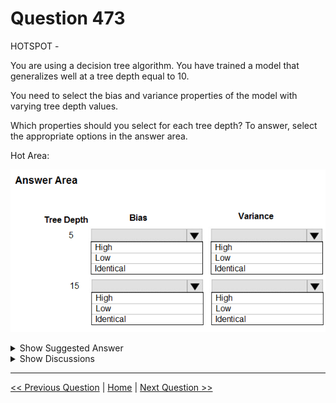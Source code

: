 # Question 473

HOTSPOT -

You are using a decision tree algorithm. You have trained a model that generalizes well at a tree depth equal to 10.

You need to select the bias and variance properties of the model with varying tree depth values.

Which properties should you select for each tree depth? To answer, select the appropriate options in the answer area.

Hot Area:

![Question Image](../images/q473_q_0043900001.png)

<details>
  <summary>Show Suggested Answer</summary>

<img src="../images/q473_ans_0_0044000001.png" alt="Answer Image"><br>

<p>In decision trees, the depth of the tree determines the variance. A complicated decision tree (e.g. deep) has low bias and high variance.</p>
<p>Note: In statistics and machine learning, the biasג€&quot;variance tradeoff is the property of a set of predictive models whereby models with a lower bias in parameter estimation have a higher variance of the parameter estimates across samples, and vice versa. Increasing the bias will decrease the variance. Increasing the variance will decrease the bias.</p>
<p>Reference:</p>
<p>https://machinelearningmastery.com/gentle-introduction-to-the-bias-variance-trade-off-in-machine-learning/</p>

</details>

<details>
  <summary>Show Discussions</summary>

<blockquote><p><strong>dushmantha</strong> <code>(Mon 28 Feb 2022 10:02)</code> - <em>Upvotes: 7</em></p><p>Low depth means under fitting and higher depth means over fitting. So the selections are correct</p></blockquote>
<blockquote><p><strong>Matt2000</strong> <code>(Tue 06 Aug 2024 10:56)</code> - <em>Upvotes: 1</em></p><p>&quot;bias: underfitting
variance: overfitting

Reference: https://en.wikipedia.org/wiki/Bias%E2%80%93variance_tradeoff</p></blockquote>

<blockquote><p><strong>phdykd</strong> <code>(Thu 24 Aug 2023 03:14)</code> - <em>Upvotes: 2</em></p><p>In decision trees, the depth of the tree determines the variance. A complicated decision tree (e.g. deep) has low bias and high variance.  Increasing the bias will decrease the variance. Increasing the variance will decrease the bias.</p></blockquote>
<blockquote><p><strong>ning</strong> <code>(Tue 13 Dec 2022 13:46)</code> - <em>Upvotes: 3</em></p><p>Correct!

The bias error is an error from erroneous assumptions in the learning algorithm. High bias can cause an algorithm to miss the relevant relations between features and target outputs (underfitting).

The variance is an error from sensitivity to small fluctuations in the training set. High variance may result from an algorithm modeling the random noise in the training data (overfitting).</p></blockquote>

</details>

---

[<< Previous Question](question_472.md) | [Home](/index.md) | [Next Question >>](question_474.md)
